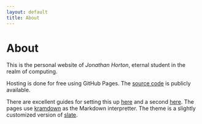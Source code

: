 ```yaml
---
layout: default
title: About
---
```


# About

This is the personal website of *Jonathan Horton*, eternal student in the realm of computing.

Hosting is done for free using GitHub Pages. The [source code](https://github.com/jchorton/jchorton.github.io) is publicly available.

There are excellent guides for setting this up [here](http://jmcglone.com/guides/github-pages/) and a second [here](https://readwrite.com/2013/11/27/github-pages-explained/). The pages use [kramdown](https://kramdown.gettalong.org/quickref.html) as the Markdown interpretter. The theme is a slightly customized version of [slate](https://github.com/pages-themes/slate).
